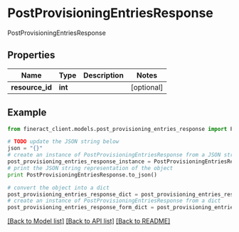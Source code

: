 # PostProvisioningEntriesResponse

PostProvisioningEntriesResponse

## Properties

Name | Type | Description | Notes
------------ | ------------- | ------------- | -------------
**resource_id** | **int** |  | [optional] 

## Example

```python
from fineract_client.models.post_provisioning_entries_response import PostProvisioningEntriesResponse

# TODO update the JSON string below
json = "{}"
# create an instance of PostProvisioningEntriesResponse from a JSON string
post_provisioning_entries_response_instance = PostProvisioningEntriesResponse.from_json(json)
# print the JSON string representation of the object
print PostProvisioningEntriesResponse.to_json()

# convert the object into a dict
post_provisioning_entries_response_dict = post_provisioning_entries_response_instance.to_dict()
# create an instance of PostProvisioningEntriesResponse from a dict
post_provisioning_entries_response_form_dict = post_provisioning_entries_response.from_dict(post_provisioning_entries_response_dict)
```
[[Back to Model list]](../README.md#documentation-for-models) [[Back to API list]](../README.md#documentation-for-api-endpoints) [[Back to README]](../README.md)



